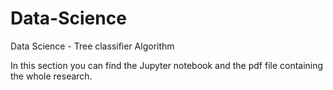 # Data-Science
Data Science - Tree classifier Algorithm 

In this section you can find the Jupyter notebook and the pdf file containing the whole research.
